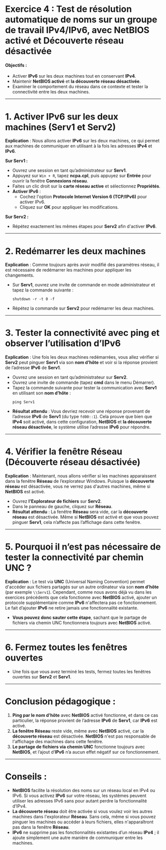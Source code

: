 # **Exercice 4 : Test de résolution automatique de noms sur un groupe de travail IPv4/IPv6, avec NetBIOS activé et Découverte réseau désactivée**

#### **Objectifs :**
- Activer **IPv6** sur les deux machines tout en conservant **IPv4**.
- Maintenir **NetBIOS activé** et **la découverte réseau désactivée**.
- Examiner le comportement du réseau dans ce contexte et tester la connectivité entre les deux machines.

---

# **1. Activer IPv6 sur les deux machines (Serv1 et Serv2)**

   **Explication** : Nous allons activer **IPv6** sur les deux machines, ce qui permet aux machines de communiquer en utilisant à la fois les adresses **IPv4** et **IPv6**.

   **Sur Serv1 :**
   - Ouvrez une session en tant qu’administrateur sur **Serv1**.
   - Appuyez sur `Win + R`, tapez **ncpa.cpl**, puis appuyez sur **Entrée** pour ouvrir la fenêtre **Connexions réseau**.
   - Faites un clic droit sur la **carte réseau active** et sélectionnez **Propriétés**.
   - **Activer IPv6** :
     - Cochez l'option **Protocole Internet Version 6 (TCP/IPv6)** pour activer IPv6.
     - Cliquez sur **OK** pour appliquer les modifications.

   **Sur Serv2 :**
   - Répétez exactement les mêmes étapes pour **Serv2** afin d'activer **IPv6**.

---

# **2. Redémarrer les deux machines**

   **Explication** : Comme toujours après avoir modifié des paramètres réseau, il est nécessaire de redémarrer les machines pour appliquer les changements.

   - Sur **Serv1**, ouvrez une invite de commande en mode administrateur et tapez la commande suivante :
     ```
     shutdown -r -t 0 -f
     ```
   - Répétez la commande sur **Serv2** pour redémarrer les deux machines.

---

# **3. Tester la connectivité avec ping et observer l’utilisation d’IPv6**

   **Explication** : Une fois les deux machines redémarrées, vous allez vérifier si **Serv2** peut pinguer **Serv1** via son **nom d’hôte** et voir si la réponse provient de l’adresse **IPv6** de **Serv1**.

   - Ouvrez une session en tant qu’administrateur sur **Serv2**.
   - Ouvrez une invite de commande (tapez **cmd** dans le menu Démarrer).
   - Tapez la commande suivante pour tester la communication avec **Serv1** en utilisant son **nom d’hôte** :
     ```
     ping Serv1
     ```
   - **Résultat attendu** : Vous devriez recevoir une réponse provenant de l’adresse **IPv6** de **Serv1** (du type `fd00::1`). Cela prouve que bien que **IPv4** soit activé, dans cette configuration, **NetBIOS** et **la découverte réseau désactivée**, le système utilise l’adresse **IPv6** pour répondre.

---

# **4. Vérifier la fenêtre Réseau (Découverte réseau désactivée)**

   **Explication** : Maintenant, nous allons vérifier si les machines apparaissent dans la fenêtre **Réseau** de l’explorateur Windows. Puisque la **découverte réseau** est désactivée, vous ne verrez pas d'autres machines, même si **NetBIOS** est activé.

   - Ouvrez **l'Explorateur de fichiers** sur **Serv2**.
   - Dans le panneau de gauche, cliquez sur **Réseau**.
   - **Résultat attendu** : La fenêtre **Réseau** sera vide, car la **découverte réseau** est désactivée. Même si **NetBIOS** est activé et que vous pouvez pinguer **Serv1**, cela n’affecte pas l’affichage dans cette fenêtre.

---

# **5. Pourquoi il n’est pas nécessaire de tester la connectivité par chemin UNC ?**

   **Explication** : Le test via **UNC** (Universal Naming Convention) permet d'accéder aux fichiers partagés sur un autre ordinateur via son **nom d’hôte** (par exemple `\\Serv1`). Cependant, comme nous avons déjà vu dans les exercices précédents que cela fonctionne avec **NetBIOS** activé, ajouter un protocole supplémentaire comme **IPv6** n'affectera pas ce fonctionnement. Le fait d’ajouter **IPv6** ne retire jamais une fonctionnalité existante.

   - **Vous pouvez donc sauter cette étape**, sachant que le partage de fichiers via chemin UNC fonctionnera toujours avec **NetBIOS** activé.

---

# **6. Fermez toutes les fenêtres ouvertes**

   - Une fois que vous avez terminé les tests, fermez toutes les fenêtres ouvertes sur **Serv2** et **Serv1**.

---

# **Conclusion pédagogique :**

1. **Ping par le nom d’hôte** avec **NetBIOS** activé fonctionne, et dans ce cas particulier, la réponse provient de l’adresse **IPv6** de **Serv1**, car **IPv6** est activé.
2. **La fenêtre Réseau** reste vide, même avec **NetBIOS** activé, car la **découverte réseau** est désactivée. **NetBIOS** n'est pas responsable de l'affichage des machines dans cette fenêtre.
3. **Le partage de fichiers via chemin UNC** fonctionne toujours avec **NetBIOS**, et l’ajout d’**IPv6** n’a aucun effet négatif sur ce fonctionnement.

---

# **Conseils :**

- **NetBIOS** facilite la résolution des noms sur un réseau local en IPv4 ou IPv6. Si vous activez **IPv6** sur votre réseau, les systèmes peuvent utiliser les adresses IPv6 sans pour autant perdre la fonctionnalité d’IPv4.
- **La découverte réseau** doit être activée si vous voulez voir les autres machines dans l'explorateur **Réseau**. Sans cela, même si vous pouvez pinguer les machines ou accéder à leurs fichiers, elles n'apparaîtront pas dans la fenêtre **Réseau**.
- **IPv6** ne supprime pas les fonctionnalités existantes d’un réseau **IPv4** ; il ajoute simplement une autre manière de communiquer entre les machines.

